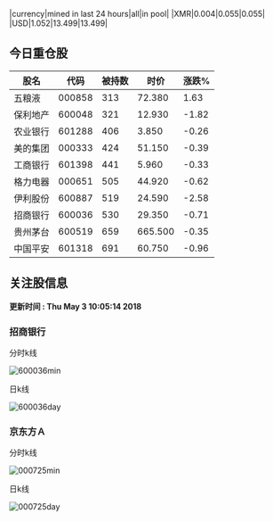 |currency|mined in last 24 hours|all|in pool|
|XMR|0.004|0.055|0.055|
|USD|1.052|13.499|13.499|

## 今日重仓股 

|股名|代码|被持数|时价|涨跌%|
|---|---|---|---|---|
|五粮液|000858|313|72.380|1.63|
|保利地产|600048|321|12.930|-1.82|
|农业银行|601288|406|3.850|-0.26|
|美的集团|000333|424|51.150|-0.39|
|工商银行|601398|441|5.960|-0.33|
|格力电器|000651|505|44.920|-0.62|
|伊利股份|600887|519|24.590|-2.58|
|招商银行|600036|530|29.350|-0.71|
|贵州茅台|600519|659|665.500|-0.35|
|中国平安|601318|691|60.750|-0.96|

## 关注股信息
**更新时间 : Thu May  3 10:05:14 2018**
### 招商银行 
分时k线

![600036min](http://image.sinajs.cn/newchart/min/n/sh600036.gif)

日k线

![600036day](http://image.sinajs.cn/newchart/daily/n/sh600036.gif)

### 京东方Ａ 
分时k线

![000725min](http://image.sinajs.cn/newchart/min/n/sz000725.gif)

日k线

![000725day](http://image.sinajs.cn/newchart/daily/n/sz000725.gif)
